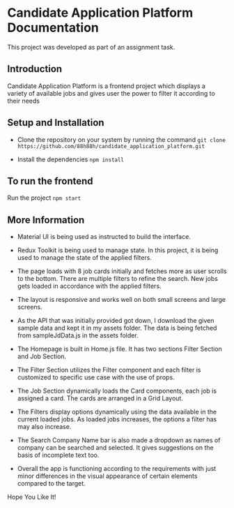 # Candidate Application Platform Documentation

This project was developed as part of an assignment task.

## Introduction
Candidate Application Platform is a frontend project which displays a variety of available jobs and gives user the power to filter it according to their needs

## Setup and Installation

- Clone the repository on your system by running the command
  `git clone https://github.com/88h88h/candidate_application_platform.git`

- Install the dependencies
  `npm install`


## To run the frontend 

Run the project 
`npm start`

## More Information

- Material UI is being used as instructed to build the interface.

- Redux Toolkit is being used to manage state. In this project, it is being used to manage the state of the applied filters.

- The page loads with 8 job cards initially and fetches more as user scrolls to the bottom. There are multiple filters to refine the search. New jobs gets loaded in accordance with the applied filters.

- The layout is responsive and works well on both small screens and large screens.

- As the API that was initially provided got down, I download the given sample data and kept it in my assets folder. The data is being fetched from sampleJdData.js in the assets folder.

- The Homepage is built in Home.js file. It has two sections Filter Section and Job Section. 

- The Filter Section utilizes the Filter component and each filter is customized to specific use case with the use of props. 

- The Job Section dynamically loads the Card components, each job is assigned a card. The cards are arranged in a Grid Layout.

- The Filters display options dynamically using the data available in the current loaded jobs. As loaded jobs increases, the options a filter has may also increase.

- The Search Company Name bar is also made a dropdown as names of company can be searched and selected. It gives suggestions on the basis of incomplete text too.

- Overall the app is functioning according to the requirements with just minor differences in the visual appearance of certain elements compared to the target.

Hope You Like It!
